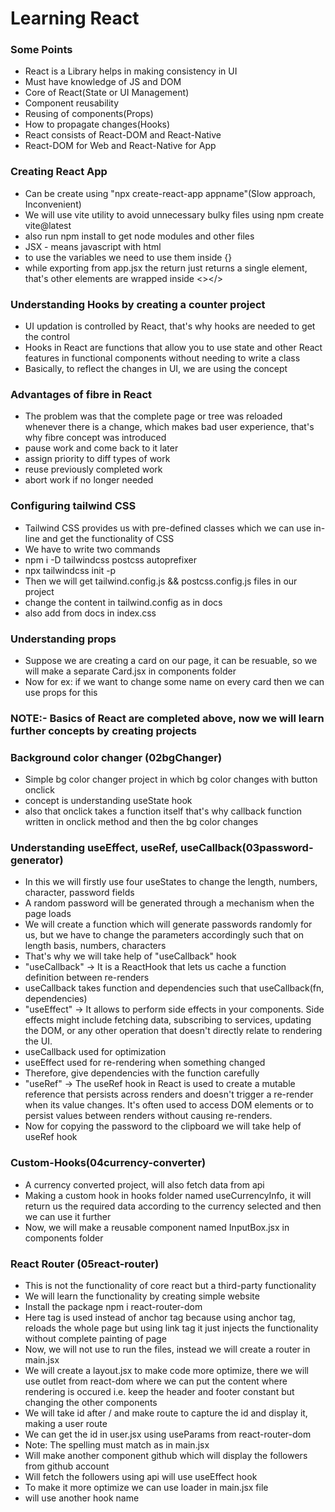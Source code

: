 # Learning React

### Some Points

- React is a Library helps in making consistency in UI
- Must have knowledge of JS and DOM
- Core of React(State or UI Management)
- Component reusability
- Reusing of components(Props)
- How to propagate changes(Hooks)
- React consists of React-DOM and React-Native
- React-DOM for Web and React-Native for App

### Creating React App

- Can be create using "npx create-react-app appname"(Slow approach, Inconvenient)
- We will use vite utility to avoid unnecessary bulky files using npm create vite@latest
- also run npm install to get node modules and other files
- JSX - means javascript with html
- to use the variables we need to use them inside {}
- while exporting from app.jsx the return just returns a single element, that's other elements are wrapped inside <></>

### Understanding Hooks by creating a counter project

- UI updation is controlled by React, that's why hooks are needed to get the control
- Hooks in React are functions that allow you to use state and other React features in functional components without needing to write a class
- Basically, to reflect the changes in UI, we are using the concept

### Advantages of fibre in React

- The problem was that the complete page or tree was reloaded whenever there is a change, which makes bad user experience, that's why fibre concept was introduced
- pause work and come back to it later
- assign priority to diff types of work
- reuse previously completed work
- abort work if no longer needed

### Configuring tailwind CSS

- Tailwind CSS provides us with pre-defined classes which we can use in-line and get the functionality of CSS
- We have to write two commands
- npm i -D tailwindcss postcss autoprefixer
- npx tailwindcss init -p
- Then we will get tailwind.config.js && postcss.config.js files in our project
- change the content in tailwind.config as in docs
- also add from docs in index.css

### Understanding props

- Suppose we are creating a card on our page, it can be resuable, so we will make a separate Card.jsx in components folder
- Now for ex: if we want to change some name on every card then we can use props for this

### NOTE:- Basics of React are completed above, now we will learn further concepts by creating projects

### Background color changer (02bgChanger)

- Simple bg color changer project in which bg color changes with button onclick
- concept is understanding useState hook
- also that onclick takes a function itself that's why callback function written in onclick method and then the bg color changes

### Understanding useEffect, useRef, useCallback(03password-generator)

- In this we will firstly use four useStates to change the length, numbers, character, password fields
- A random password will be generated through a mechanism when the page loads
- We will create a function which will generate passwords randomly for us, but we have to change the parameters accordingly such that on length basis, numbers, characters
- That's why we will take help of "useCallback" hook
- "useCallback" -> It is a ReactHook that lets us cache a function definition between re-renders
- useCallback takes function and dependencies such that useCallback(fn, dependencies)
- "useEffect" -> It allows to perform side effects in your components. Side effects might include fetching data, subscribing to services, updating the DOM, or any other operation that doesn't directly relate to rendering the UI.
- useCallback used for optimization
- useEffect used for re-rendering when something changed
- Therefore, give dependencies with the function carefully
- "useRef" -> The useRef hook in React is used to create a mutable reference that persists across renders and doesn't trigger a re-render when its value changes. It's often used to access DOM elements or to persist values between renders without causing re-renders.
- Now for copying the password to the clipboard we will take help of useRef hook

### Custom-Hooks(04currency-converter) 

- A currency converted project, will also fetch data from api
- Making a custom hook in hooks folder named useCurrencyInfo, it will return us the required data according to the currency selected and then we can use it further
- Now, we will make a reusable component named InputBox.jsx in components folder

### React Router (05react-router)

- This is not the functionality of core react but a third-party functionality
- We will learn the functionality by creating simple website
- Install the package npm i react-router-dom
- Here <Link> tag is used instead of <a> anchor tag because using anchor tag, reloads the whole page but using link tag it just injects the functionality without complete painting of page
- Now, we will not use <App/> to run the files, instead we will create a router in main.jsx
- We will create a layout.jsx to make code more optimize, there we will use outlet from react-dom where we can put the content where rendering is occured i.e. keep the header and footer constant but changing the other components
- We will take id after / and make route to capture the id and display it, making a user route
- We can get the id in user.jsx using useParams from react-router-dom
- Note: The spelling must match as in main.jsx
- Will make another component github which will display the followers from github account
- Will fetch the followers using api will use useEffect hook
- To make it more optimize we can use loader in main.jsx file
- will use another hook name 